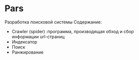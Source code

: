 # Pars
Разработка поисковой системы
Содержание:
- Crawler (spider) :программа, производящая обход и сбор информации url-страниц
- Индексатор
- Поиск
- Ранжирование